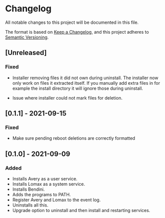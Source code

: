 # Changelog
All notable changes to this project will be documented in this file.

The format is based on [Keep a Changelog](https://keepachangelog.com/en/1.0.0/),
and this project adheres to [Semantic Versioning](https://semver.org/spec/v2.0.0.html).

## [Unreleased]

### Fixed
- Installer removing files it did not own during uninstall.
  The installer now only work on files it extracted itself. If you
  manually add extra files in for example the install directory
  it will ignore those during uninstall.

- Issue where installer could not mark files for deletion.

## [0.1.1] - 2021-09-15

### Fixed
- Make sure pending reboot deletions are correctly formatted

## [0.1.0] - 2021-09-09

### Added
- Installs Avery as a user service.
- Installs Lomax as a system service.
- Installs Bendini.
- Adds the programs to PATH.
- Register Avery and Lomax to the event log.
- Uninstalls all this.
- Upgrade option to uninstall and then install and restarting services.
